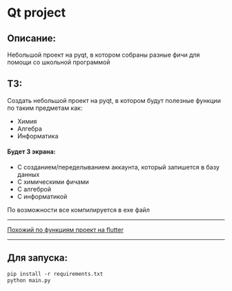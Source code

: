 # Qt project
## Описание: 
Небольшой проект на pyqt, в котором собраны разные фичи для помощи со школьной программой
## ТЗ:
Создать небольшой проект на pyqt, в котором будут полезные функции по таким предметам как:
* Химия
* Алгебра
* Информатика
#### Будет 3 экрана:
* C созданием/переделыванием аккаунта, который запишется в базу данных
* С химическими фичами
* С алгеброй
* С информатикой

По возможности все компилируется в exe файл
____
[Похожий по функциям проект на flutter](https://github.com/aNOOBisTheGod/schoolhelper)
___
## Для запуска:
```diff
pip install -r requirements.txt
python main.py
```
